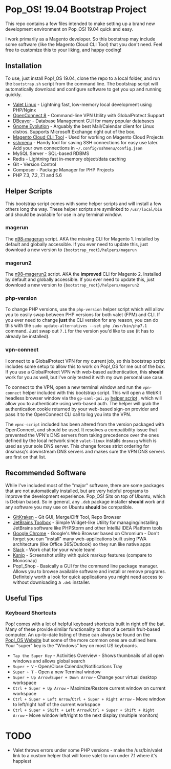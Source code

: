 # Pop_OS! 19.04 Bootstrap Project
 
This repo contains a few files intended to make setting up a brand new development environment on Pop_OS! 19.04 quick
and easy.

I work primarily as a Magento developer. So this bootstrap may include some software (like the Magento Cloud CLI Tool)
that you don't need. Feel free to customize this to your liking, and happy coding!

## Installation

To use, just install Pop!_OS 19.04, clone the repo to a local folder, and run the `bootstrap.sh` script from the command
line. The bootstrap script will automatically download and configure software to get you up and running quickly.
* [Valet Linux](https://github.com/cpriego/valet-linux) - Lightning fast, low-memory local development using PHP/Nginx
* [OpenConnect 8](https://github.com/dlenski/openconnect) - Command-line VPN Utility with GlobalProtect Support
* [DBeaver](https://dbeaver.io/) - Database Management GUI for many popular databases
* [Gnome Evolution](https://wiki.gnome.org/Apps/Evolution) - Arguably the best Mail/Calendar client for Linux distros.
Supports Microsoft Exchange right out of the box.
* [Magento Cloud CLI Tool](https://devdocs.magento.com/guides/v2.3/cloud/before/before-workspace-magento-prereqs.html#cloud-ssh-cli-cli-install) - Used for working on Magento Cloud Projects
* [sshmenu](https://github.com/mmeyer724/sshmenu) - Handy tool for saving SSH connections for easy use later. Add your own connections in `~/.config/sshmenu/config.json`
* MySQL Server - SQL-based RDBMS
* Redis - Lightning fast in-memory object/data caching
* Git - Version Control
* Composer - Package Manager for PHP Projects
* PHP 7.3, 7.2, 7.1 and 5.6

## Helper Scripts
This bootstrap script comes with some helper scripts and will install a few others long the way. These helper scripts are
symlinked to `/usr/local/bin` and should be available for use in any terminal window.

### magerun
The [n98-magerun](https://github.com/netz98/n98-magerun) script. AKA the missing CLI for Magento 1. Installed by default
and globally accessible. If you ever need to update this, just download a new version to `{bootstrap_root}/helpers/magerun`

### magerun2
The [n98-magerun2](https://github.com/netz98/n98-magerun2) script. AKA the **improved** CLI for Magento 2. Installed by default
and globally accessible. If you ever need to update this, just download a new version to `{bootstrap_root}/helpers/magerun2`

### php-version
To change PHP versions, use the `php-version` helper script which will allow you to easily swap between PHP versions for
both valet (FPM) and CLI. If you ever need to change **just** the CLI version for any reason, you can do this with the
`sudo update-alternatives --set php /usr/bin/php7.1` command. Just swap out `7.1` for the version you'd like to use
(it has to already be installed).

### vpn-connect
I connect to a GlobalProtect VPN for my current job, so this bootstrap script includes some setup to allow this to work
on Pop!_OS for me out of the box. If you use a GlobalProtect VPN with web-based authentication, this **should** work for
you as well, but I've only tested it with my own personal use case.

To connect to the VPN, open a new terminal window and run the `vpn-connect` helper included with this bootstrap script.
This will open a WebKit headless browser window via the `gp-saml-gui.py` [helper script](https://github.com/dlenski/gp-saml-gui)
, which will allow you to authenticate using web-based auth. The helper will grab the authentication cookie returned by your
web-based sign-on provider and pass it to the OpenConnect CLI call to log you into the VPN.

The `vpnc-script` included has been altered from the version packaged with OpenConnect, and should be used. It resolves
a compatibility issue that prevented the VPN's DNS servers from taking precedence over the ones defined by the local
network since `valet-linux` installs `dnsmasq` which is used as your sole DNS server. This change forces strict ordering
for dnsmasq's downstream DNS servers and makes sure the VPN DNS servers are first on that list.

## Recommended Software
While I've included most of the "major" software, there are some packages that are not automatically installed, but
are very helpful programs to improve the development experience. Pop_OS! Sits on top of Ubuntu, which is Debian based.
So in general, any `.deb` package installer **should** work and any software you may use on Ubuntu **should** be
compatible.
* [GitKraken](https://www.gitkraken.com/) - Git GUI, Merge/Diff Tool, Repo Browser
* [JetBrains Toolbox](https://www.jetbrains.com/toolbox-app/) - Simple Widget-like Utility for managing/installing
JetBrains software like PHPStorm and other IntelliJ IDEA Platform tools
* [Google Chrome](https://www.google.com/chrome/) - Google's Web Browser based on Chromium - Don't forget you can
"install" many web-applications built using PWA architecture (like Office 365/Outlook) so they run like native apps
* [Slack](https://slack.com/downloads/linux) - Work chat for your whole team!
* [Ksnip](https://github.com/DamirPorobic/ksnip) - Screenshot utility with quick markup features (compare to Monosnap)
* Pop!_Shop - Basically a GUI for the command line package manager. Allows you to browse available software and install
or remove programs. Definitely worth a look for quick applications you might need access to without downloading a `.deb`
installer.

## Useful Tips
### Keyboard Shortcuts
Pop! comes with a lot of helpful keyboard shortcuts built in right off the bat. Many of these provide similar
functionality to that of a certain fruit-based computer. An up-to-date listing of these can always be found on the
[Pop!_OS Website](https://pop.system76.com/docs/keyboard-shortcuts/) but some of the more common ones are outlined here.
Your "super" key is the "Windows" key on most US keyboards.
* `Tap the Super Key` - Activities Overview - Shows thumbnails of all open windows and allows global search
* `Super + V` - Open/Close Calendar/Notifications Tray
* `Super + T` - Open a new Terminal window
* `Super + Up Arrow`/`Super + Down Arrow` - Change your virtual desktop workspace
* `Ctrl + Super + Up Arrow` - Maximize/Restore current window on current workspace
* `Ctrl + Super + Left Arrow`/`Ctrl + Super + Right Arrow` - Move window to left/right half of the current workspace
* `Ctrl + Super + Shift + Left Arrow`/`Ctrl + Super + Shift + Right Arrow` - Move window left/right to the next display
(multiple monitors)

# TODO
* Valet throws errors under some PHP versions - make the /usr/bin/valet link to a custom helper that will force valet to run under 7.1 where it's happiest